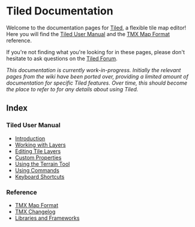 # Tiled Documentation

Welcome to the documentation pages for [Tiled](http://www.mapeditor.org), a
flexible tile map editor! Here you will find the
[Tiled User Manual](#tiled-user-manual) and the
[TMX Map Format](reference/tmx-map-format.md) reference.

If you're not finding what you're looking for in these pages, please don't
hesitate to ask questions on the [Tiled Forum](http://forum.mapeditor.org).

*This documentation is currently work-in-progress. Initially the relevant pages
from the wiki have been ported over, providing a limited amount of
documentation for specific Tiled features. Over time, this should become the
place to refer to for any details about using Tiled.*

## Index

### Tiled User Manual

* [Introduction](manual/introduction.md)
* [Working with Layers](manual/layers.md)
* [Editing Tile Layers](manual/editing-tile-layers.md)
* [Custom Properties](manual/custom-properties.md)
* [Using the Terrain Tool](manual/using-the-terrain-tool.md)
* [Using Commands](manual/using-commands.md)
* [Keyboard Shortcuts](manual/keyboard-shortcuts.md)

### Reference

* [TMX Map Format](reference/tmx-map-format.md)
* [TMX Changelog](reference/tmx-changelog.md)
* [Libraries and Frameworks](reference/support-for-tmx-maps.md)
